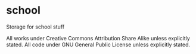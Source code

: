 school
======

Storage for school stuff

All works under Creative Commons Attribution Share Alike unless
explicitly stated.
All code under GNU General Public License unless explicitly stated.
